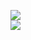 [![](https://img.shields.io/badge/Made%20With-Github%20Spray-lightgrey.svg?style=for-the-badge&logo=github)](https://github.com/Annihil/github-spray#489)  
[![](https://i.imgur.com/2DrTn0Z.gif)](https://github.com/Annihil/github-spray)